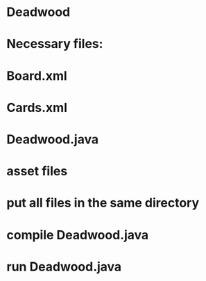 # Deadwood
# Necessary files:
# Board.xml
# Cards.xml
# Deadwood.java
# asset files
# put all files in the same directory
# compile Deadwood.java
# run Deadwood.java
